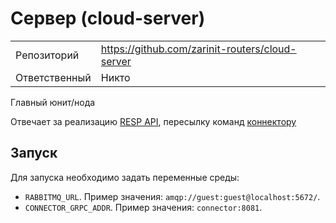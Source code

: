 # Сервер (cloud-server)

|||
|-------------|------------------------------------------------|
|Репозиторий  | <https://github.com/zarinit-routers/cloud-server>|
|Ответственный| Никто            |

Главный юнит/нода

Отвечает за реализацию [RESP API](../api/index.md), пересылку команд [коннектору](./connector.md)

## Запуск

Для запуска необходимо задать переменные среды:

- `RABBITMQ_URL`. Пример значения: `amqp://guest:guest@localhost:5672/`.
- `CONNECTOR_GRPC_ADDR`. Пример значения: `connector:8081`.

